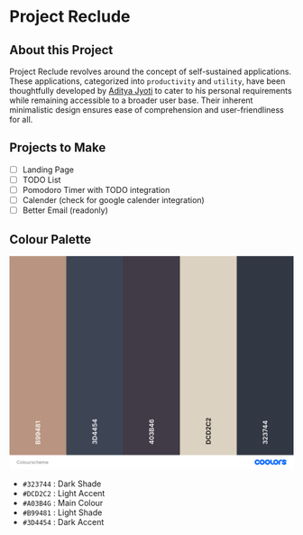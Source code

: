 # Project Reclude

## About this Project

Project Reclude revolves around the concept of self-sustained applications.
These applications, categorized into `productivity` and `utility`, have been 
thoughtfully developed by [Aditya Jyoti](https://github.com/Aditya-Jyoti) to cater 
to his personal requirements while remaining accessible to a broader user base.
Their inherent minimalistic design ensures ease of comprehension and user-friendliness for all.

## Projects to Make

- [ ] Landing Page
- [ ] TODO List
- [ ] Pomodoro Timer with TODO integration
- [ ] Calender (check for google calender integration)
- [ ] Better Email (readonly)

## Colour Palette

<p align="center">
    <img src="profile/colourscheme.png"/>
</p>

- `#323744` : Dark Shade
- `#DCD2C2` : Light Accent
- `#A03B4G` : Main Colour
- `#B99481` : Light Shade
- `#3D4454` : Dark Accent